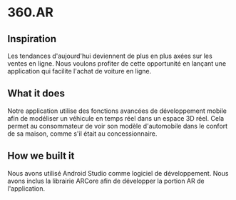 # 360.AR

## Inspiration
Les tendances d'aujourd'hui deviennent de plus en plus axées sur les ventes en ligne. Nous voulons profiter de cette opportunité en lançant une application qui facilite l'achat de voiture en ligne.

## What it does
Notre application utilise des fonctions avancées de développement mobile afin de modéliser un véhicule en temps réel dans un espace 3D réel. Cela permet au consommateur de voir son modèle d'automobile dans le confort de sa maison, comme s'il était au concessionnaire.

## How we built it
Nous avons utilisé Android Studio comme logiciel de développement. Nous avons inclus la librairie ARCore afin de développer la portion AR de l'application. 
